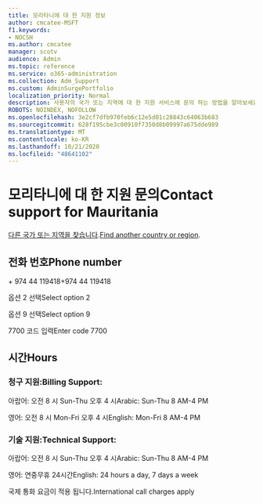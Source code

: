 ```yaml
---
title: 모리타니에 대 한 지원 정보
author: cmcatee-MSFT
f1.keywords:
- NOCSH
ms.author: cmcatee
manager: scotv
audience: Admin
ms.topic: reference
ms.service: o365-administration
ms.collection: Adm_Support
ms.custom: AdminSurgePortfolio
localization_priority: Normal
description: 사용자의 국가 또는 지역에 대 한 지원 서비스에 문의 하는 방법을 알아보세요.
ROBOTS: NOINDEX, NOFOLLOW
ms.openlocfilehash: 3e2cf7dfb970feb6c12e5d01c28843c64063b683
ms.sourcegitcommit: 628f195cbe3c00910f7350d8b09997a675dde989
ms.translationtype: MT
ms.contentlocale: ko-KR
ms.lasthandoff: 10/21/2020
ms.locfileid: "48641102"
---
```

# <a name="contact-support-for-mauritania"></a><span data-ttu-id="589b6-103">모리타니에 대 한 지원 문의</span><span class="sxs-lookup"><span data-stu-id="589b6-103">Contact support for Mauritania</span></span>

<span data-ttu-id="589b6-104">[다른 국가 또는 지역을 찾습니다](../contact-support-for-business-products.md).</span><span class="sxs-lookup"><span data-stu-id="589b6-104">[Find another country or region](../contact-support-for-business-products.md).</span></span>

## <a name="phone-number"></a><span data-ttu-id="589b6-105">전화 번호</span><span class="sxs-lookup"><span data-stu-id="589b6-105">Phone number</span></span>
<span data-ttu-id="589b6-106">+ 974 44 119418</span><span class="sxs-lookup"><span data-stu-id="589b6-106">+974 44 119418</span></span>

<span data-ttu-id="589b6-107">옵션 2 선택</span><span class="sxs-lookup"><span data-stu-id="589b6-107">Select option 2</span></span>

<span data-ttu-id="589b6-108">옵션 9 선택</span><span class="sxs-lookup"><span data-stu-id="589b6-108">Select option 9</span></span>

<span data-ttu-id="589b6-109">7700 코드 입력</span><span class="sxs-lookup"><span data-stu-id="589b6-109">Enter code 7700</span></span>

## <a name="hours"></a><span data-ttu-id="589b6-110">시간</span><span class="sxs-lookup"><span data-stu-id="589b6-110">Hours</span></span>
### <a name="billing-support"></a><span data-ttu-id="589b6-111">청구 지원:</span><span class="sxs-lookup"><span data-stu-id="589b6-111">Billing Support:</span></span>

<span data-ttu-id="589b6-112">아랍어: 오전 8 시 Sun-Thu 오후 4 시</span><span class="sxs-lookup"><span data-stu-id="589b6-112">Arabic: Sun-Thu 8 AM-4 PM</span></span>

<span data-ttu-id="589b6-113">영어: 오전 8 시 Mon-Fri 오후 4 시</span><span class="sxs-lookup"><span data-stu-id="589b6-113">English: Mon-Fri 8 AM-4 PM</span></span>

### <a name="technical-support"></a><span data-ttu-id="589b6-114">기술 지원:</span><span class="sxs-lookup"><span data-stu-id="589b6-114">Technical Support:</span></span>

<span data-ttu-id="589b6-115">아랍어: 오전 8 시 Sun-Thu 오후 4 시</span><span class="sxs-lookup"><span data-stu-id="589b6-115">Arabic: Sun-Thu 8 AM-4 PM</span></span>

<span data-ttu-id="589b6-116">영어: 연중무휴 24시간</span><span class="sxs-lookup"><span data-stu-id="589b6-116">English: 24 hours a day, 7 days a week</span></span>

<span data-ttu-id="589b6-117">국제 통화 요금이 적용 됩니다.</span><span class="sxs-lookup"><span data-stu-id="589b6-117">International call charges apply</span></span>
